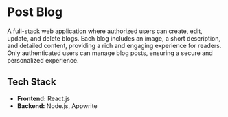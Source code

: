 # Post Blog

A full-stack web application where authorized users can create, edit, update, and delete blogs. Each blog includes an image, a short description, and detailed content, providing a rich and engaging experience for readers. Only authenticated users can manage blog posts, ensuring a secure and personalized experience.

## Tech Stack

- **Frontend:** React.js
- **Backend:** Node.js, Appwrite
